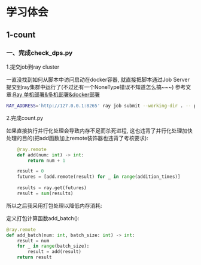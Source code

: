 # 学习体会
## 1-count
### 一、完成check_dps.py

1.提交job到ray cluster

一直没找到如何从脚本中访问启动在docker容器, 就直接把脚本通过Job Server提交到ray集群中运行了(不过还有一个NoneType错误不知道怎么搞~~~)
参考文章:[Ray 单机部署&多机部署&docker部署](https://blog.csdn.net/m0_62162986/article/details/131316894)
~~~bash
RAY_ADDRESS='http://127.0.0.1:8265' ray job submit --working-dir . -- python <name_of_script>.py
~~~

2.完成count.py

如果直接执行并行化处理会导致内存不足而杀死进程, 这也违背了并行化处理加快处理的目的(把add函数加上remote装饰器也违背了考核要求):
~~~python
    @ray.remote
    def add(num: int) -> int:
        return num + 1

    result = 0
    futures = [add.remote(result) for _ in range(addition_times)]
 
    results = ray.get(futures) 
    result = sum(results)
~~~

所以之后我采用打包处理以降低内存消耗:

定义打包计算函数add_batch():
~~~python
@ray.remote
def add_batch(num: int, batch_size: int) -> int:
    result = num
    for _ in range(batch_size):
        result = add(result)
    return result
~~~